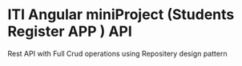 # ITI Angular miniProject (Students Register APP ) API
Rest API with Full Crud operations using Repositery design pattern
